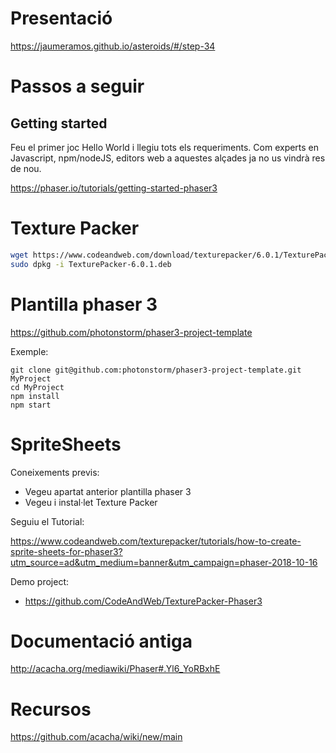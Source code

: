# Presentació

https://jaumeramos.github.io/asteroids/#/step-34

# Passos a seguir

## Getting started

Feu el primer joc Hello World i llegiu tots els requeriments. Com experts en Javascript, npm/nodeJS, editors web a aquestes alçades ja no us vindrà res de nou.

https://phaser.io/tutorials/getting-started-phaser3

# Texture Packer

```bash
wget https://www.codeandweb.com/download/texturepacker/6.0.1/TexturePacker-6.0.1.deb
sudo dpkg -i TexturePacker-6.0.1.deb
```

# Plantilla phaser 3

https://github.com/photonstorm/phaser3-project-template

Exemple:

```
git clone git@github.com:photonstorm/phaser3-project-template.git MyProject
cd MyProject
npm install
npm start
```

# SpriteSheets

Coneixements previs:
- Vegeu apartat anterior plantilla phaser 3
- Vegeu i instal·let Texture Packer

Seguiu el Tutorial:

https://www.codeandweb.com/texturepacker/tutorials/how-to-create-sprite-sheets-for-phaser3?utm_source=ad&utm_medium=banner&utm_campaign=phaser-2018-10-16

Demo project:
- https://github.com/CodeAndWeb/TexturePacker-Phaser3

# Documentació antiga

http://acacha.org/mediawiki/Phaser#.Yl6_YoRBxhE

# Recursos

https://github.com/acacha/wiki/new/main
